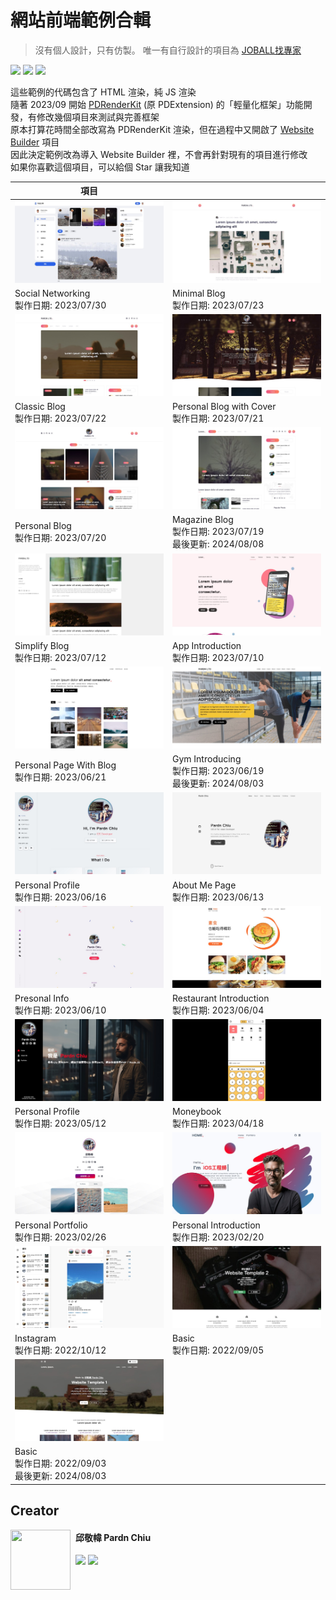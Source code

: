 # 網站前端範例合輯

> 沒有個人設計，只有仿製。
> 唯一有自行設計的項目為 [JOBALL找專家](https://joball.tw)

![](https://img.shields.io/github/repo-size/pardnchiu/web-template?label=size&color=bb4444) ![](https://img.shields.io/github/license/pardnchiu/web-template?label=license&color=44bb44) ![](https://img.shields.io/badge/creator-邱敬幃-4444bb)

這些範例的代碼包含了 HTML 渲染，純 JS 渲染<br>
隨著 2023/09 開始 [PDRenderKit](https://github.com/pardnchiu/PDRenderKit) (原 PDExtension) 的「輕量化框架」功能開發，有修改幾個項目來測試與完善框架<br>
原本打算花時間全部改寫為 PDRenderKit 渲染，但在過程中又開啟了 [Website Builder](https://github.com/pardnchiu/website-builder) 項目<br>
因此決定範例改為導入 Website Builder 裡，不會再針對現有的項目進行修改<br>
如果你喜歡這個項目，可以給個 Star 讓我知道

| 項目 |  |
| - | - |
| [![](./image/20230730.jpg)](https://pardnchiu.github.io/web-template/target/20230730) | [![](./image/20230723.jpg)](https://pardnchiu.github.io/web-template/target/20230723) |
| Social Networking<br>製作日期: 2023/07/30 | Minimal Blog<br>製作日期: 2023/07/23 |
| [![](./image/20230722.jpg)](https://pardnchiu.github.io/web-template/target/20230722) | [![](./image/20230721.jpg)](https://pardnchiu.github.io/web-template/target/20230721) |
| Classic Blog<br>製作日期: 2023/07/22 | Personal Blog with Cover<br>製作日期: 2023/07/21 | |
| [![](./image/20230720.jpg)](https://pardnchiu.github.io/web-template/target/20230720) | [![](./image/20230719.jpg)](https://pardnchiu.github.io/web-template/target/20230719) |
| Personal Blog<br>製作日期: 2023/07/20 | Magazine Blog<br>製作日期: 2023/07/19<br>最後更新: 2024/08/08 |
| [![](./image/20230712.jpg)](https://pardnchiu.github.io/web-template/target/20230712) | [![](./image/20230710.jpg)](https://pardnchiu.github.io/web-template/target/20230710) |
| Simplify Blog<br>製作日期: 2023/07/12 | App Introduction<br>製作日期: 2023/07/10 |
|  [![](./image/20230621.jpg)](https://pardnchiu.github.io/web-template/target/20230621) |  [![](./image/20230619.jpg)](https://pardnchiu.github.io/web-template/target/20230619) |
| Personal Page With Blog<br>製作日期: 2023/06/21 | Gym Introducing<br>製作日期: 2023/06/19<br>最後更新: 2024/08/03 |
| [![](./image/20230616.jpg)](https://pardnchiu.github.io/web-template/target/20230616) | [![](./image/20230613.jpg)](https://pardnchiu.github.io/web-template/target/20230613) |
| Personal Profile<br>製作日期: 2023/06/16 | About Me Page<br>製作日期: 2023/06/13 |
| [![](./image/personal-info-20230610.jpg)](https://pardnchiu.github.io/web-template/target/personal-info-20230610) | [![](./image/20230604.jpg)](https://pardnchiu.github.io/web-template/target/20230604) |
| Presonal Info<br>製作日期: 2023/06/10 | Restaurant Introduction<br>製作日期: 2023/06/04 |
| [![](./image/personal-profile-20230512.jpg)](https://pardnchiu.github.io/web-template/target/personal-profile-20230512) | [![](./image/20230418.jpg)](https://pardnchiu.github.io/web-template/target/20230418) |
| Personal Profile<br>製作日期: 2023/05/12 | Moneybook<br>製作日期: 2023/04/18 |
| [![](./image/personal-portfolio-20230226.jpg)](https://pardnchiu.github.io/web-template/target/personal-portfolio-20230226) | [![](./image/personal-introduction-20230220.jpg)](https://pardnchiu.github.io/web-template/target/personal-introduction-20230220) |
| Personal Portfolio<br>製作日期: 2023/02/26 | Personal Introduction<br>製作日期: 2023/02/20 |
| [![](./image/instagram-20221012.jpg)](https://pardnchiu.github.io/web-template/target/instagram-20221012) | [![](./image/basic-20220905.jpg)](https://pardnchiu.github.io/web-template/target/basic-20220905) |
| Instagram<br>製作日期: 2022/10/12 | Basic<br>製作日期: 2022/09/05 |
| [![](./image/basic-20220903.jpg)](https://pardnchiu.github.io/web-template/target/basic-20220903) |
| Basic<br>製作日期: 2022/09/03<br>最後更新: 2024/08/03 |

## Creator

<img src="https://avatars.githubusercontent.com/u/25631760" align="left" style="float: left; margin-right: 0.5rem; width: 96px; height: 96px;" />

<h4 style="padding-top: 0">邱敬幃 Pardn Chiu</h4>

[![](https://pardn.io/image/mail.svg)](mailto:dev@pardn.io) [![](https://skillicons.dev/icons?i=linkedin)](https://linkedin.com/in/pardnchiu) 